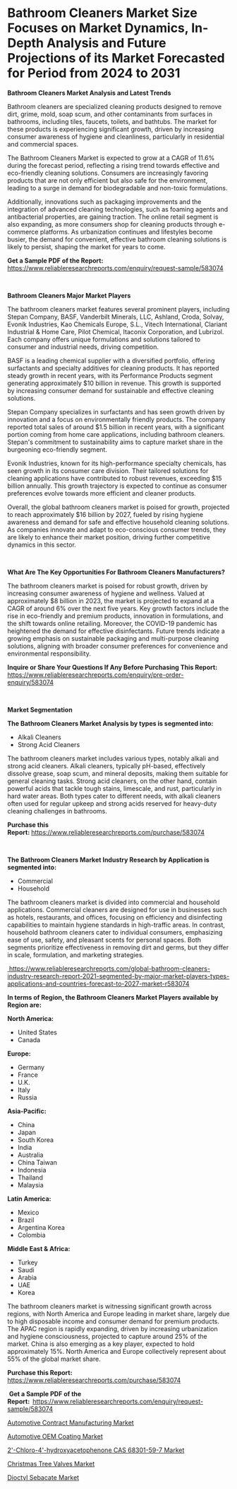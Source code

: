 <p><h1>Bathroom Cleaners Market Size Focuses on Market Dynamics, In-Depth Analysis and Future Projections of its Market Forecasted for Period from 2024 to 2031</h1></p><p><strong>Bathroom Cleaners Market Analysis and Latest Trends</strong></p>
<p><p>Bathroom cleaners are specialized cleaning products designed to remove dirt, grime, mold, soap scum, and other contaminants from surfaces in bathrooms, including tiles, faucets, toilets, and bathtubs. The market for these products is experiencing significant growth, driven by increasing consumer awareness of hygiene and cleanliness, particularly in residential and commercial spaces.</p><p>The Bathroom Cleaners Market is expected to grow at a CAGR of 11.6% during the forecast period, reflecting a rising trend towards effective and eco-friendly cleaning solutions. Consumers are increasingly favoring products that are not only efficient but also safe for the environment, leading to a surge in demand for biodegradable and non-toxic formulations. </p><p>Additionally, innovations such as packaging improvements and the integration of advanced cleaning technologies, such as foaming agents and antibacterial properties, are gaining traction. The online retail segment is also expanding, as more consumers shop for cleaning products through e-commerce platforms. As urbanization continues and lifestyles become busier, the demand for convenient, effective bathroom cleaning solutions is likely to persist, shaping the market for years to come.</p></p>
<p><strong>Get a Sample PDF of the Report:&nbsp;</strong> <a href="https://www.reliableresearchreports.com/enquiry/request-sample/583074?utm_campaign=3&utm_medium=2&utm_source=Github&utm_content=ia&utm_term=03102024&utm_id=bathroom-cleaners">https://www.reliableresearchreports.com/enquiry/request-sample/583074</a></p>
<p>&nbsp;</p>
<p><strong>Bathroom Cleaners Major Market Players</strong></p>
<p><p>The bathroom cleaners market features several prominent players, including Stepan Company, BASF, Vanderbilt Minerals, LLC, Ashland, Croda, Solvay, Evonik Industries, Kao Chemicals Europe, S.L., Vitech International, Clariant Industrial & Home Care, Pilot Chemical, Itaconix Corporation, and Lubrizol. Each company offers unique formulations and solutions tailored to consumer and industrial needs, driving competition.</p><p>BASF is a leading chemical supplier with a diversified portfolio, offering surfactants and specialty additives for cleaning products. It has reported steady growth in recent years, with its Performance Products segment generating approximately $10 billion in revenue. This growth is supported by increasing consumer demand for sustainable and effective cleaning solutions.</p><p>Stepan Company specializes in surfactants and has seen growth driven by innovation and a focus on environmentally friendly products. The company reported total sales of around $1.5 billion in recent years, with a significant portion coming from home care applications, including bathroom cleaners. Stepan's commitment to sustainability aims to capture market share in the burgeoning eco-friendly segment.</p><p>Evonik Industries, known for its high-performance specialty chemicals, has seen growth in its consumer care division. Their tailored solutions for cleaning applications have contributed to robust revenues, exceeding $15 billion annually. This growth trajectory is expected to continue as consumer preferences evolve towards more efficient and cleaner products.</p><p>Overall, the global bathroom cleaners market is poised for growth, projected to reach approximately $16 billion by 2027, fueled by rising hygiene awareness and demand for safe and effective household cleaning solutions. As companies innovate and adapt to eco-conscious consumer trends, they are likely to enhance their market position, driving further competitive dynamics in this sector.</p></p>
<p>&nbsp;</p>
<p><strong>What Are The Key Opportunities For Bathroom Cleaners Manufacturers?</strong></p>
<p><p>The bathroom cleaners market is poised for robust growth, driven by increasing consumer awareness of hygiene and wellness. Valued at approximately $8 billion in 2023, the market is projected to expand at a CAGR of around 6% over the next five years. Key growth factors include the rise in eco-friendly and premium products, innovation in formulations, and the shift towards online retailing. Moreover, the COVID-19 pandemic has heightened the demand for effective disinfectants. Future trends indicate a growing emphasis on sustainable packaging and multi-purpose cleaning solutions, aligning with broader consumer preferences for convenience and environmental responsibility.</p></p>
<p><strong>Inquire or Share Your Questions If Any Before Purchasing This Report:</strong> <a href="https://www.reliableresearchreports.com/enquiry/pre-order-enquiry/583074?utm_campaign=3&utm_medium=2&utm_source=Github&utm_content=ia&utm_term=03102024&utm_id=bathroom-cleaners">https://www.reliableresearchreports.com/enquiry/pre-order-enquiry/583074</a></p>
<p>&nbsp;</p>
<p><strong>Market Segmentation</strong></p>
<p><strong>The Bathroom Cleaners Market Analysis by types is segmented into:</strong></p>
<p><ul><li>Alkali Cleaners</li><li>Strong Acid Cleaners</li></ul></p>
<p><p>The bathroom cleaners market includes various types, notably alkali and strong acid cleaners. Alkali cleaners, typically pH-based, effectively dissolve grease, soap scum, and mineral deposits, making them suitable for general cleaning tasks. Strong acid cleaners, on the other hand, contain powerful acids that tackle tough stains, limescale, and rust, particularly in hard water areas. Both types cater to different needs, with alkali cleaners often used for regular upkeep and strong acids reserved for heavy-duty cleaning challenges in bathrooms.</p></p>
<p><strong>Purchase this Report:&nbsp;</strong><a href="https://www.reliableresearchreports.com/purchase/583074?utm_campaign=3&utm_medium=2&utm_source=Github&utm_content=ia&utm_term=03102024&utm_id=bathroom-cleaners">https://www.reliableresearchreports.com/purchase/583074</a></p>
<p>&nbsp;</p>
<p><strong>The Bathroom Cleaners Market Industry Research by Application is segmented into:</strong></p>
<p><ul><li>Commercial</li><li>Household</li></ul></p>
<p><p>The bathroom cleaners market is divided into commercial and household applications. Commercial cleaners are designed for use in businesses such as hotels, restaurants, and offices, focusing on efficiency and disinfecting capabilities to maintain hygiene standards in high-traffic areas. In contrast, household bathroom cleaners cater to individual consumers, emphasizing ease of use, safety, and pleasant scents for personal spaces. Both segments prioritize effectiveness in removing dirt and germs, but they differ in scale, formulation, and marketing strategies.</p></p>
<p><a href="https://www.reliableresearchreports.com/global-bathroom-cleaners-industry-research-report-2021-segmented-by-major-market-players-types-applications-and-countries-forecast-to-2027-market-r583074?utm_campaign=3&utm_medium=2&utm_source=Github&utm_content=ia&utm_term=03102024&utm_id=bathroom-cleaners">&nbsp;https://www.reliableresearchreports.com/global-bathroom-cleaners-industry-research-report-2021-segmented-by-major-market-players-types-applications-and-countries-forecast-to-2027-market-r583074</a></p>
<p><strong>In terms of Region, the Bathroom Cleaners Market Players available by Region are:</strong></p>
<p>
    <p> <strong> North America: </strong>
        <ul>
            <li>United States</li>
            <li>Canada</li>
        </ul>
        </p> 
    <p> <strong> Europe: </strong>
        <ul>
            <li>Germany</li>
            <li>France</li>
            <li>U.K.</li>
            <li>Italy</li>
            <li>Russia</li>
        </ul>
        </p> 
    <p> <strong> Asia-Pacific: </strong>
        <ul>
            <li>China</li>
            <li>Japan</li>
            <li>South Korea</li>
            <li>India</li>
            <li>Australia</li>
            <li>China Taiwan</li>
            <li>Indonesia</li>
            <li>Thailand</li>
            <li>Malaysia</li>
        </ul>
        </p> 
    <p> <strong> Latin America: </strong>
        <ul>
            <li>Mexico</li>
            <li>Brazil</li>
            <li>Argentina Korea</li>
            <li>Colombia</li>
        </ul>
        </p> 
    <p> <strong> Middle East & Africa: </strong>
        <ul>
            <li>Turkey</li>
            <li>Saudi</li>
            <li>Arabia</li>
            <li>UAE</li>
            <li>Korea</li>
        </ul>
    </p>
    </p>
<p><p>The bathroom cleaners market is witnessing significant growth across regions, with North America and Europe leading in market share, largely due to high disposable income and consumer demand for premium products. The APAC region is rapidly expanding, driven by increasing urbanization and hygiene consciousness, projected to capture around 25% of the market. China is also emerging as a key player, expected to hold approximately 15%. North America and Europe collectively represent about 55% of the global market share.</p></p>
<p><strong>Purchase this Report: </strong><a href="https://www.reliableresearchreports.com/purchase/583074?utm_campaign=3&utm_medium=2&utm_source=Github&utm_content=ia&utm_term=03102024&utm_id=bathroom-cleaners">https://www.reliableresearchreports.com/purchase/583074</a></p>
<p>&nbsp;<strong>Get a Sample PDF of the Report:&nbsp;&nbsp;</strong><a href="https://www.reliableresearchreports.com/enquiry/request-sample/583074?utm_campaign=3&utm_medium=2&utm_source=Github&utm_content=ia&utm_term=03102024&utm_id=bathroom-cleaners">https://www.reliableresearchreports.com/enquiry/request-sample/583074</a></p>
<p><strong></strong></p>
<p><p><a href="https://issuu.com/reportprime-2/docs/automotive-contract-manufacturing-m_76c697bee20a28?utm_campaign=3&utm_medium=2&utm_source=Github&utm_content=ia&utm_term=03102024&utm_id=bathroom-cleaners">Automotive Contract Manufacturing Market</a></p><p><a href="https://issuu.com/reportprime-2/docs/automotive-oem-coating-market-size-_45f8dc61f58b26?utm_campaign=3&utm_medium=2&utm_source=Github&utm_content=ia&utm_term=03102024&utm_id=bathroom-cleaners">Automotive OEM Coating Market</a></p><p><a href="https://github.com/lambertr3e8v/Market-Research-Report-List-1/blob/main/2-chloro-4-hydroxyacetophenone-cas-68301-59-7-market.md?utm_campaign=3&utm_medium=2&utm_source=Github&utm_content=ia&utm_term=03102024&utm_id=bathroom-cleaners">2'-Chloro-4'-hydroxyacetophenone CAS 68301-59-7 Market</a></p><p><a href="https://www.linkedin.com/pulse/global-christmas-tree-valves-industry-types-applications-btpce?trackingId=ltFWXjMPSgW6gUumuB3Ifw%3D%3D&utm_campaign=3&utm_medium=2&utm_source=Github&utm_content=ia&utm_term=03102024&utm_id=bathroom-cleaners">Christmas Tree Valves Market</a></p><p><a href="https://medium.com/@aurelianghideanu2022/navigating-the-global-dioctyl-sebacate-market-landscape-trends-forecasts-and-impact-analysis-9e5f1e8bd2bc?postPublishedType=repub&utm_campaign=3&utm_medium=2&utm_source=Github&utm_content=ia&utm_term=03102024&utm_id=bathroom-cleaners">Dioctyl Sebacate Market</a></p></p>